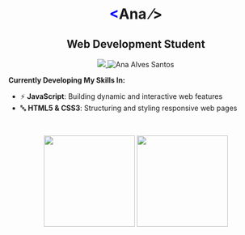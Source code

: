 <h1 align="center"><span style="color:blue">&lt;</span>Ana <span>&frasl;&gt;</span></h1>
<h2 align="center">Web Development Student</h2>

<p align="center">
  <a href="https://www.linkedin.com/in/ana-alves-santos/">
    <img src="https://img.shields.io/badge/-LinkedIn-blue?style=flat-square&logo=Linkedin&logoColor=white" />
  </a>
  <img src="https://komarev.com/ghpvc/?username=ana-alves-santos" alt="Ana Alves Santos" />
</p>

**Currently Developing My Skills In:**  
- ⚡ **JavaScript**: Building dynamic and interactive web features  
- 🔤 **HTML5 & CSS3**: Structuring and styling responsive web pages  

<br />

<p align="center">
  <img height="180em" src="https://github-readme-stats.vercel.app/api?username=ana-alves-santos&show_icons=true&theme=radical&cache_seconds=60" />
  <img height="180em" src="https://github-readme-stats.vercel.app/api/top-langs/?username=ana-alves-santos&layout=compact&langs_count=8&theme=radical&cache_seconds=60" />
</p>






